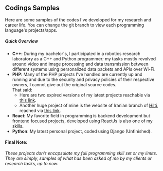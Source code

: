 Codings Samples
--------------------
Here are some samples of the codes I've developed for my research and career life.
You can change the git branch to view each programming language's projects/apps.

##### Quick Overview
+ **C++**: During my bachelor's, I participated in a robotics research laboratory as a C++ and Python programmer; my tasks mostly revolved around video and image processing and data transmission between different systems using personalized data packets and APIs over Wi-Fi.
+ **PHP**: Many of the PHP projects I've handled are currently up and running and due to the security and privacy policies of their respective owners, I cannot give out the original source codes.  
    That said:
    + Here are two expired versions of my latest projects reachable via [this link](http://www.uoozet.com/). 
    + Another huge project of mine is the website of Iranian branch of [Hilti](https://www.hilti.com/), reached via
     [this link](https://madavi.ir/).
+ **React**: My favorite field in programming is backend development but frontend focused projects, developed using ReactJs is also one of my skills.
+ **Python**: My latest personal project, coded using Django (Unfinished).

#### Final Note: 
_These projects don't encapsulate my full programming skill set or my limits. They are simply, samples of what has been asked of me by my clients or research tasks, up to now._  
 